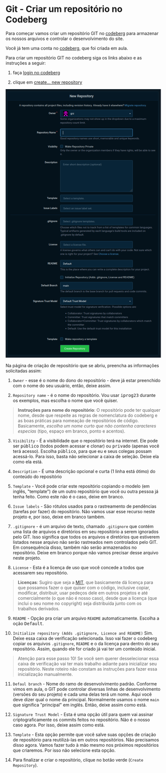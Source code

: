 # Git - Criar um repositório no Codeberg

Para começar vamos criar um repositório GIT no [codeberg](https://codeberg.org) para armazenar os nossos arquivos e controlar o desenvolvimento do site. 

Você já tem uma conta no [codeberg](https://codeberg.org), que foi criada em aula.

Para criar um repositório GIT no codeberg siga os links abaixo e as instruções a seguir:

1. faça [login no codeberg](https://codeberg.org/user/login)

2. clique em [create... new repository](https://codeberg.org/repo/create)

![página do codeberg: new repository](img/git/codeberg-new-repository.png)

Na página de criação de repositório que se abriu, preencha as informações solicitadas assim:

1. `Owner` - esse é o nome do dono do repositório - deve já estar preenchido com o nome do seu usuário, então, deixe assim.

2. `Repository name` - é o nome do repositório. Vou usar <kbd>iprog23</kbd> durante os exemplos, mas escolha o nome que você quiser.

> **Instruções para nome do repositório**: O repositório pode ter qualquer nome, desde que respeite as regras de nomenclatura do codeberg e as boas práticas para nomeação de repositórios de código. Basicamente, *escolha um nome curto que não contenha caracteres especias* (tipo, espaço em branco, ponto e acentos).

3. `Visibility` - É a visibilidade que o repositório terá na internet. Ele pode ser <kbd>público</kbd> (todos podem acessar e clonar) ou <kbd>privado</kbd> (apenas você terá acesso). Escolha <kbd>público</kbd>, para que eu e seus colegas possam acessá-lo. Para isso, basta não selecionar a caixa de seleção. Deixe ela como ela está.

4. `Description` - É uma descrição opcional e curta (1 linha está ótimo) do conteúdo do repositório

5. `Template` - Você pode criar este repositório copiando o modelo (em inglês, "template") de um outro repositório que você ou outra pessoa já tenha feito. Como este não é o caso, deixe em branco.

6. `Issue labels` - São rótulos usados para o rastreamento de pendências (tarefas por fazer) do repositório. Não vamos usar esse recurso neste projeto e, por isso, deixe em branco também.

7. `.gitignore` - é um arquivo de texto, chamado `.gitignore` que contém uma lista de arquivos e diretórios em seu repositório a serem ignorados pelo GIT. Isso significa que todos os arquivos e diretórios que estiverem listados nesse arquivo não serão rastreados nem controlados pelo GIT. Em consequência disso, também não serão armazenados no repositório. Deixe em branco porque não vamos precisar desse arquivo neste projeto.

8. `License` - Esta é a licença de uso que você concede a todos que acessarem seu repositório.

> **Licenças**: Sugiro que seja a [MIT](https://choosealicense.com/licenses/mit/), que basicamente dá licença para que possamos fazer o que quiser com o código, inclusive copiar, modificar, distribuir, usar pedeços dele em outros projetos e até comercialmente (o que não é nosso caso), desde que a licença (que inclui o seu nome no copyright) seja distribuída junto com os trabalhos derivados.

9. `README` - Opção pra criar um arquivo `README` automaticamente. Escolha a oção <kbd>Default</kbd>.

10. `Initialize repository (Adds .gitignore, Licence and README)` Sim. Deixe essa caixa de verificação selecionada. Isso vai fazer o codeberg copiar os arquivos `.gitignore`, `README` e o da licença para dentro do seu repositório. Assim, quando ele for criado já vai ter um conteúdo inicial.

> Atenção para esse passo 10! Se você sem querer desselecionar essa caixa de verificação vai ter mais trabalho adiante para inicializar seu repositório. Neste roteiro não constam as instruções para fazer essa inicialização manualmente. 

11. `Defaul branch` - Nome do ramo de desenvolvimento padrão. Conforme vimos em aula, o GIT pode controlar diversas linhas de desenvolvimento (versões do seu projeto) e cada uma delas terá um nome. Aqui você deve dizer qual o nome da principal. Normalmente usamos o nome `main` que significa "principal" em inglês. Então, deixe assim como está.

12. `Signature Trust Model` - Esta é uma opção útil para quem vai assinar criptograficamente os commits feitos no repositório. Não é o nosso caso agora. Por isso, deixe assim como está.

13. `Template` - Esta opção permite que você salve suas opções de criação de repositório para reutilizá-las em outros repositórios. Não precisamos disso agora. Vamos fazer tudo à mão mesmo nos próximos repositórios que criaremos. Por isso não selecione esta opção.

14. Para finalizar e criar o repositório, clique no botão verde (`Create Repository`).

